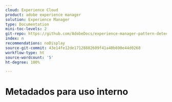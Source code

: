 ```yaml
---
cloud: Experience Cloud
product: adobe experience manager
solution: Experience Manager
type: Documentation
mini-toc-levels: 2
git-repo: https://github.com/AdobeDocs/experience-manager-pattern-detection.pt-BR
index: n
recommendations: noDisplay
source-git-commit: 43e14fe12de17128882609f41a40b690e44d0268
workflow-type: ht
source-wordcount: '5'
ht-degree: 100%

---
```



# Metadados para uso interno
